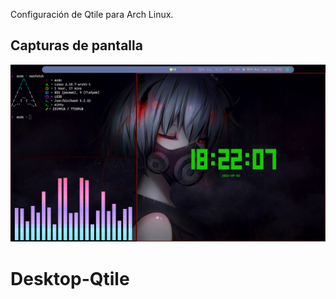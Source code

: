 Configuración de Qtile para Arch Linux.

## Capturas de pantalla

![Example1](/screenshot/screenshot_%Y-%m-%d_%H-%M-%S.png)

# Desktop-Qtile
